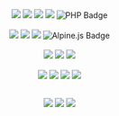<div align="center">
<div>
<img src="https://img.shields.io/badge/javascript%20-%23F0DB4F.svg?&style=for-the-badge&logo=javascript&logoColor=black"/>
<img src="https://img.shields.io/badge/typescript%20-%23007ACC.svg?&style=for-the-badge&logo=typescript&logoColor=white"/>
<img src="https://img.shields.io/badge/node.js%20-%2343853D.svg?&style=for-the-badge&logo=node.js&logoColor=white"/>
<img src="https://img.shields.io/badge/python-3670A0?style=for-the-badge&logo=python&logoColor=ffdd54"/>
<img src="https://img.shields.io/badge/PHP-777BB4?style=for-the-badge&logo=php&logoColor=white" alt="PHP Badge">


  
</div>
<br/>
<div>
<img src="https://img.shields.io/badge/react%20-%2320232a.svg?&style=for-the-badge&logo=react&logoColor=%2361DAFB"/>
<img src="https://img.shields.io/badge/next%20-%23000000.svg?&style=for-the-badge&logo=next.js&logoColor=white"/>
<img src="https://img.shields.io/badge/express%20-%23222222.svg?&style=for-the-badge&logo=express&logoColor=white"/>
<img src="https://img.shields.io/badge/Alpine.js-8BC0D0?style=for-the-badge&logo=alpinelinux&logoColor=white" alt="Alpine.js Badge">

</div>
<br/>
<div>
<img src="https://img.shields.io/badge/mysql%20-%2302758F.svg?&style=for-the-badge&logo=mysql&logoColor=white"/>
<img src="https://img.shields.io/badge/postgresql%20-%23306792.svg?&style=for-the-badge&logo=postgresql&logoColor=white"/>
<img src="https://img.shields.io/badge/mongodb%20-%2302684A.svg?&style=for-the-badge&logo=mongodb&logoColor=white"/>
</div>
<br/>
<div>
<img src="https://img.shields.io/badge/git%20-%23F05033.svg?&style=for-the-badge&logo=git&logoColor=white"/>
<img src="https://img.shields.io/badge/html5%20-%23E34F26.svg?&style=for-the-badge&logo=html5&logoColor=white"/>
<img src="https://img.shields.io/badge/css3%20-%231572B6.svg?&style=for-the-badge&logo=css3&logoColor=white"/>
<img src="https://img.shields.io/badge/tailwindcss%20-%2338BDF8.svg?&style=for-the-badge&logo=tailwindcss&logoColor=white"/>
</div>
</div>
</br>
<p align="center">
<img src="https://github-readme-stats.vercel.app/api?username=shantoislam6&show_icons=true&theme=transparent&hide_border=true">
<img src="https://github-readme-stats.vercel.app/api/top-langs/?username=shantoislam6&layout=compact&hide_border=true&theme=transparent">
<img src="https://github-readme-streak-stats.herokuapp.com?user=shantoislam6&theme=transparent&border_radius=3.4&hide_border=true">
</p>


